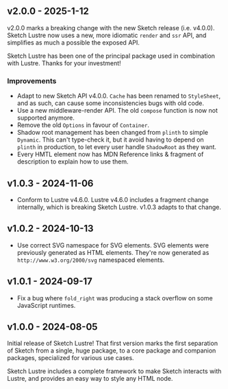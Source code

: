 ## v2.0.0 - 2025-1-12

v2.0.0 marks a breaking change with the new Sketch release (i.e. v4.0.0). Sketch
Lustre now uses a new, more idiomatic `render` and `ssr` API, and simplifies as
much a possible the exposed API.

Sketch Lustre has been one of the principal package used in combination with
Lustre. Thanks for your investment!

### Improvements

- Adapt to new Sketch API v4.0.0. `Cache` has been renamed to `StyleSheet`, and
  as such, can cause some inconsistencies bugs with old code.
- Use a new middleware-render API. The old `compose` function is now not
  supported anymore.
- Remove the old `Options` in favour of `Container`.
- Shadow root management has been changed from `plinth` to simple `Dynamic`.
  This can't type-check it, but it avoid having to depend on `plinth` in
  production, to let every user handle `ShadowRoot` as they want.
- Every HMTL element now has MDN Reference links & fragment of description to
  explain how to use them.

## v1.0.3 - 2024-11-06

- Conform to Lustre v4.6.0. Lustre v4.6.0 includes a fragment change internally,
  which is breaking Sketch Lustre. v1.0.3 adapts to that change.

## v1.0.2 - 2024-10-13

- Use correct SVG namespace for SVG elements. SVG elements were previously
  generated as HTML elements. They're now generated as
  `http://www.w3.org/2000/svg` namespaced elements.

## v1.0.1 - 2024-09-17

- Fix a bug where `fold_right` was producing a stack overflow on some JavaScript
  runtimes.

## v1.0.0 - 2024-08-05

Initial release of Sketch Lustre! That first version marks the first separation
of Sketch from a single, huge package, to a core package and companion packages,
specialized for various use cases.

Sketch Lustre includes a complete framework to make Sketch interacts with
Lustre, and provides an easy way to style any HTML node.
